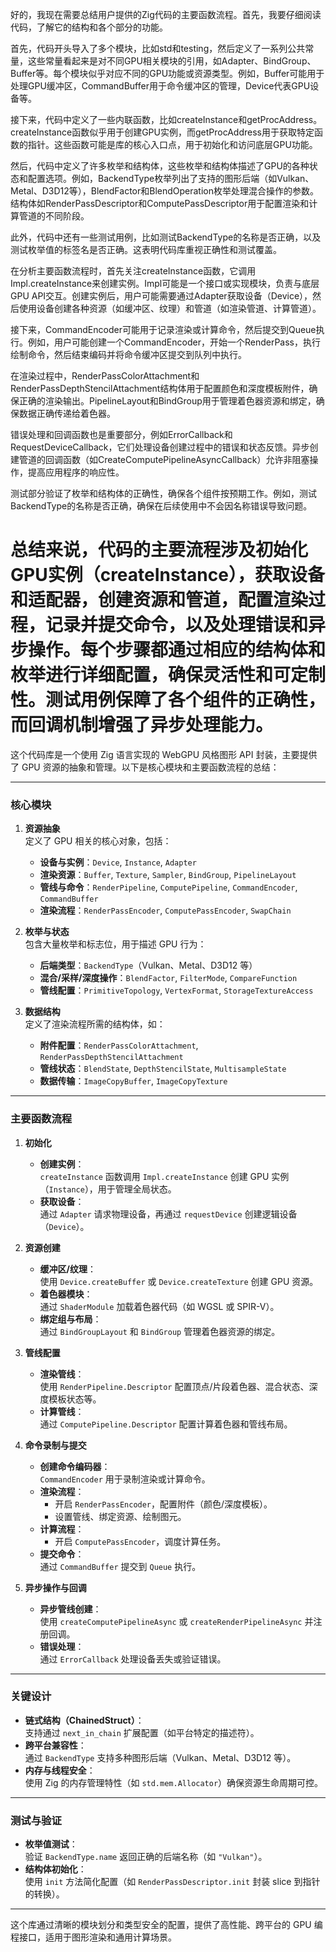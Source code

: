 好的，我现在需要总结用户提供的Zig代码的主要函数流程。首先，我要仔细阅读代码，了解它的结构和各个部分的功能。

首先，代码开头导入了多个模块，比如std和testing，然后定义了一系列公共常量，这些常量看起来是对不同GPU相关模块的引用，如Adapter、BindGroup、Buffer等。每个模块似乎对应不同的GPU功能或资源类型。例如，Buffer可能用于处理GPU缓冲区，CommandBuffer用于命令缓冲区的管理，Device代表GPU设备等。

接下来，代码中定义了一些内联函数，比如createInstance和getProcAddress。createInstance函数似乎用于创建GPU实例，而getProcAddress用于获取特定函数的指针。这些函数可能是库的核心入口点，用于初始化和访问底层GPU功能。

然后，代码中定义了许多枚举和结构体，这些枚举和结构体描述了GPU的各种状态和配置选项。例如，BackendType枚举列出了支持的图形后端（如Vulkan、Metal、D3D12等），BlendFactor和BlendOperation枚举处理混合操作的参数。结构体如RenderPassDescriptor和ComputePassDescriptor用于配置渲染和计算管道的不同阶段。

此外，代码中还有一些测试用例，比如测试BackendType的名称是否正确，以及测试枚举值的标签名是否正确。这表明代码库重视正确性和测试覆盖。

在分析主要函数流程时，首先关注createInstance函数，它调用Impl.createInstance来创建实例。Impl可能是一个接口或实现模块，负责与底层GPU API交互。创建实例后，用户可能需要通过Adapter获取设备（Device），然后使用设备创建各种资源（如缓冲区、纹理）和管道（如渲染管道、计算管道）。

接下来，CommandEncoder可能用于记录渲染或计算命令，然后提交到Queue执行。例如，用户可能创建一个CommandEncoder，开始一个RenderPass，执行绘制命令，然后结束编码并将命令缓冲区提交到队列中执行。

在渲染过程中，RenderPassColorAttachment和RenderPassDepthStencilAttachment结构体用于配置颜色和深度模板附件，确保正确的渲染输出。PipelineLayout和BindGroup用于管理着色器资源和绑定，确保数据正确传递给着色器。

错误处理和回调函数也是重要部分，例如ErrorCallback和RequestDeviceCallback，它们处理设备创建过程中的错误和状态反馈。异步创建管道的回调函数（如CreateComputePipelineAsyncCallback）允许非阻塞操作，提高应用程序的响应性。

测试部分验证了枚举和结构体的正确性，确保各个组件按预期工作。例如，测试BackendType的名称是否正确，确保在后续使用中不会因名称错误导致问题。

总结来说，代码的主要流程涉及初始化GPU实例（createInstance），获取设备和适配器，创建资源和管道，配置渲染过程，记录并提交命令，以及处理错误和异步操作。每个步骤都通过相应的结构体和枚举进行详细配置，确保灵活性和可定制性。测试用例保障了各个组件的正确性，而回调机制增强了异步处理能力。
================================================
这个代码库是一个使用 Zig 语言实现的 WebGPU 风格图形 API 封装，主要提供了 GPU 资源的抽象和管理。以下是核心模块和主要函数流程的总结：

---

### **核心模块**
1. **资源抽象**  
   定义了 GPU 相关的核心对象，包括：
   - **设备与实例**：`Device`, `Instance`, `Adapter`
   - **渲染资源**：`Buffer`, `Texture`, `Sampler`, `BindGroup`, `PipelineLayout`
   - **管线与命令**：`RenderPipeline`, `ComputePipeline`, `CommandEncoder`, `CommandBuffer`
   - **渲染流程**：`RenderPassEncoder`, `ComputePassEncoder`, `SwapChain`

2. **枚举与状态**  
   包含大量枚举和标志位，用于描述 GPU 行为：
   - **后端类型**：`BackendType`（Vulkan、Metal、D3D12 等）
   - **混合/采样/深度操作**：`BlendFactor`, `FilterMode`, `CompareFunction`
   - **管线配置**：`PrimitiveTopology`, `VertexFormat`, `StorageTextureAccess`

3. **数据结构**  
   定义了渲染流程所需的结构体，如：
   - **附件配置**：`RenderPassColorAttachment`, `RenderPassDepthStencilAttachment`
   - **管线状态**：`BlendState`, `DepthStencilState`, `MultisampleState`
   - **数据传输**：`ImageCopyBuffer`, `ImageCopyTexture`

---

### **主要函数流程**
1. **初始化**  
   - **创建实例**：  
     `createInstance` 函数调用 `Impl.createInstance` 创建 GPU 实例（`Instance`），用于管理全局状态。
   - **获取设备**：  
     通过 `Adapter` 请求物理设备，再通过 `requestDevice` 创建逻辑设备（`Device`）。

2. **资源创建**  
   - **缓冲区/纹理**：  
     使用 `Device.createBuffer` 或 `Device.createTexture` 创建 GPU 资源。
   - **着色器模块**：  
     通过 `ShaderModule` 加载着色器代码（如 WGSL 或 SPIR-V）。
   - **绑定组与布局**：  
     通过 `BindGroupLayout` 和 `BindGroup` 管理着色器资源的绑定。

3. **管线配置**  
   - **渲染管线**：  
     使用 `RenderPipeline.Descriptor` 配置顶点/片段着色器、混合状态、深度模板状态等。
   - **计算管线**：  
     通过 `ComputePipeline.Descriptor` 配置计算着色器和管线布局。

4. **命令录制与提交**  
   - **创建命令编码器**：  
     `CommandEncoder` 用于录制渲染或计算命令。
   - **渲染流程**：  
     - 开启 `RenderPassEncoder`，配置附件（颜色/深度模板）。
     - 设置管线、绑定资源、绘制图元。
   - **计算流程**：  
     - 开启 `ComputePassEncoder`，调度计算任务。
   - **提交命令**：  
     通过 `CommandBuffer` 提交到 `Queue` 执行。

5. **异步操作与回调**  
   - **异步管线创建**：  
     使用 `createComputePipelineAsync` 或 `createRenderPipelineAsync` 并注册回调。
   - **错误处理**：  
     通过 `ErrorCallback` 处理设备丢失或验证错误。

---

### **关键设计**
- **链式结构（ChainedStruct）**：  
  支持通过 `next_in_chain` 扩展配置（如平台特定的描述符）。
- **跨平台兼容性**：  
  通过 `BackendType` 支持多种图形后端（Vulkan、Metal、D3D12 等）。
- **内存与线程安全**：  
  使用 Zig 的内存管理特性（如 `std.mem.Allocator`）确保资源生命周期可控。

---

### **测试与验证**
- **枚举值测试**：  
  验证 `BackendType.name` 返回正确的后端名称（如 `"Vulkan"`）。
- **结构体初始化**：  
  使用 `init` 方法简化配置（如 `RenderPassDescriptor.init` 封装 slice 到指针的转换）。

---

这个库通过清晰的模块划分和类型安全的配置，提供了高性能、跨平台的 GPU 编程接口，适用于图形渲染和通用计算场景。